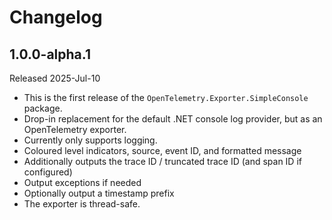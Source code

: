 # Changelog

## 1.0.0-alpha.1

Released 2025-Jul-10

* This is the first release of the `OpenTelemetry.Exporter.SimpleConsole`
  package.
* Drop-in replacement for the default .NET console log provider, but as an
  OpenTelemetry exporter.
* Currently only supports logging.
* Coloured level indicators, source, event ID, and formatted message
* Additionally outputs the trace ID / truncated trace ID (and span ID if
  configured)
* Output exceptions if needed
* Optionally output a timestamp prefix
* The exporter is thread-safe.
